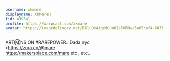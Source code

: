 ```yaml
---
username: xkmare
displayname: XkMare🎩
fid: 439541
profile: https://warpcast.com/xkmare
avatar: https://imagedelivery.net/BXluQx4ige9GuW0Ia56BHw/5a05caf4-6035-4126-e855-035418cf4e00/original
---
```

ARTⓂ️NS ON #RAREPOWER...Dada.nyc  
 •https://zora.co/@mare  
https://makersplace.com/mare  etc , etc..  
